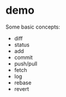 # demo

Some basic concepts:

- diff
- status
- add
- commit
- push/pull
- fetch
- log
- rebase
- revert

